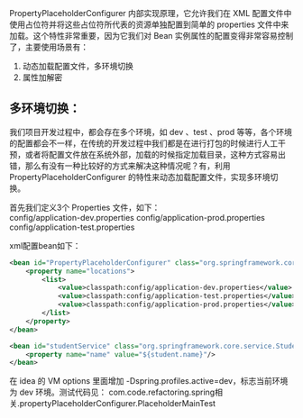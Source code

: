 PropertyPlaceholderConfigurer 内部实现原理，它允许我们在 XML 配置文件中使用占位符并将这些占位符所代表的资源单独配置到简单的 properties 文件中来加载。这个特性非常重要，因为它我们对 Bean 实例属性的配置变得非常容易控制了，主要使用场景有：

1. 动态加载配置文件，多环境切换
2. 属性加解密

## 多环境切换：
我们项目开发过程中，都会存在多个环境，如 dev 、test 、prod 等等，各个环境的配置都会不一样，在传统的开发过程中我们都是在进行打包的时候进行人工干预，或者将配置文件放在系统外部，加载的时候指定加载目录，这种方式容易出错，那么有没有一种比较好的方式来解决这种情况呢？有，利用 PropertyPlaceholderConfigurer 的特性来动态加载配置文件，实现多环境切换。

首先我们定义3个 Properties 文件，如下：  
config/application-dev.properties
config/application-prod.properties
config/application-test.properties

xml配置bean如下：
```xml
<bean id="PropertyPlaceholderConfigurer" class="org.springframework.core.custom.CustomPropertyConfig">
    <property name="locations">
        <list>
            <value>classpath:config/application-dev.properties</value>
            <value>classpath:config/application-test.properties</value>
            <value>classpath:config/application-prod.properties</value>
        </list>
    </property>
</bean>

<bean id="studentService" class="org.springframework.core.service.StudentService">
    <property name="name" value="${student.name}"/>
</bean>
```

在 idea 的 VM options 里面增加 -Dspring.profiles.active=dev，标志当前环境为 dev 环境。测试代码见：
com.code.refactoring.spring相关.propertyPlaceholderConfigurer.PlaceholderMainTest


